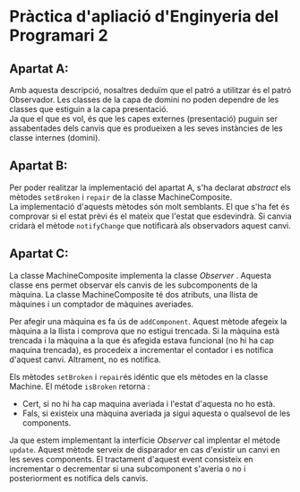 # Pràctica d'apliació d'Enginyeria del Programari 2

## Apartat A:
Amb aquesta descripció, nosaltres deduïm que el patró a utilitzar és el patró Observador. Les classes de la capa de domini no poden dependre de les classes que estiguin a la capa presentació. <br/>
Ja que el que es vol, és que les capes externes (presentació) puguin ser assabentades dels canvis que es produeixen a les seves instàncies de les classe internes (domini). 

## Apartat B:
Per poder realitzar la implementació del apartat A, s'ha declarat _abstract_ els mètodes `setBroken` i `repair` de la classe MachineComposite. <br/> 
La implementació d'aquests mètodes són molt semblants. El que s'ha fet és comprovar si el estat prèvi és el mateix que l'estat que esdevindrà. Si canvia cridarà el mètode `notifyChange` que notificarà als observadors aquest canvi.<br/> 


## Apartat C: 
La classe MachineComposite implementa la classe _Observer_ . Aquesta classe ens permet observar els canvis de les subcomponents de la màquina. La classe MachineComposite té dos atributs, una llista de màquines i un comptador de màquines averiades. <br/>

Per afegir una màquina es fa ús de `addComponent`. Aquest mètode afegeix la màquina a la llista i comprova que no estigui trencada.  Si la màquina està trencada i la màquina a la que és afegida estava funcional (no hi ha cap maquina trencada), es procedeix a incrementar el contador i es notifica d'aquest canvi. Altrament, no es notifica.  <br/>

Els mètodes `setBroken` i `repair`és idéntic que els mètodes en la classe Machine. El métode `isBroken` retorna :
 - Cert, si no hi ha cap maquina averiada i l'estat d'aquesta no ho està.  
 - Fals, si existeix una màquina averiada ja sigui aquesta o qualsevol de les components. 

Ja que estem implementant la interfície _Observer_ cal implentar el métode `update`. Aquest mètode serveix de disparador en cas d'existir un canvi en les seves components. El tractament d'aquest event consisteix en incrementar o decrementar si una subcomponent s'averia o no i posteriorment es notifica dels canvis. 
